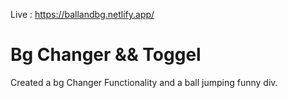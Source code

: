 Live : https://ballandbg.netlify.app/
# Bg Changer && Toggel
Created a bg Changer Functionality and a ball jumping funny div.
